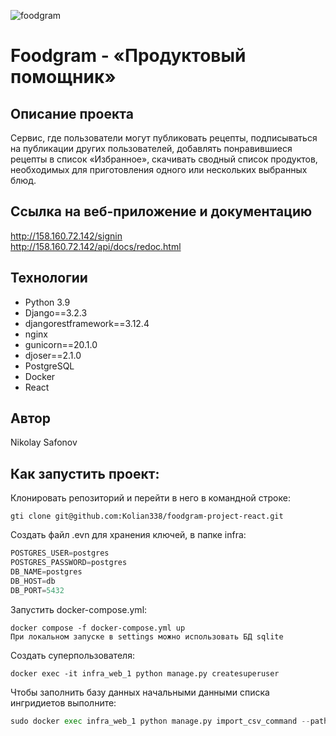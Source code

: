 ![foodgram](https://github.com/kolian338/foodgram-project-react/actions/workflows/foodgram_workflow.yml/badge.svg)
# Foodgram - «Продуктовый помощник»
## Описание проекта
Cервис, где пользователи могут публиковать рецепты, подписываться на 
публикации других пользователей, добавлять понравившиеся рецепты в 
список «Избранное», скачивать сводный список продуктов, необходимых для
приготовления одного или нескольких выбранных блюд.

## Ссылка на веб-приложение и документацию
http://158.160.72.142/signin
<br>
http://158.160.72.142/api/docs/redoc.html

## Технологии
* Python 3.9
* Django==3.2.3
* djangorestframework==3.12.4 
* nginx
* gunicorn==20.1.0
* djoser==2.1.0
* PostgreSQL
* Docker
* React

## Автор
Nikolay Safonov

## Как запустить проект:
Клонировать репозиторий и перейти в него в командной строке:
```
gti clone git@github.com:Kolian338/foodgram-project-react.git
```

Создать файл .evn для хранения ключей, в папке infra:

```python
POSTGRES_USER=postgres
POSTGRES_PASSWORD=postgres
DB_NAME=postgres
DB_HOST=db
DB_PORT=5432
```
Запустить docker-compose.yml:
```
docker compose -f docker-compose.yml up
При локальном запуске в settings можно использовать БД sqlite
```
Создать суперпользователя:
```
docker exec -it infra_web_1 python manage.py createsuperuser
```
Чтобы заполнить базу данных начальными данными списка ингридиетов выполните:
```python
sudo docker exec infra_web_1 python manage.py import_csv_command --path recipes/management/commands/data/ingredients.csv
```